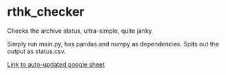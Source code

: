 # rthk_checker
Checks the archive status, ultra-simple, quite janky

Simply run main.py, has pandas and numpy as dependencies.
Spits out the output as status.csv.

[Link to auto-updated google sheet](https://docs.google.com/spreadsheets/d/1yYTbizG9fYfxosHG2Ruw3-0FmTVb5565XPdWI4Lmkxw/edit?usp=sharing)
